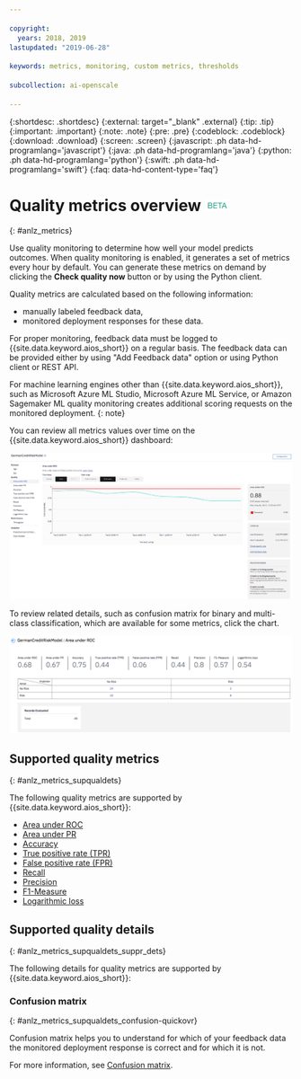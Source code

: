 ```yaml
---

copyright:
  years: 2018, 2019
lastupdated: "2019-06-28"

keywords: metrics, monitoring, custom metrics, thresholds

subcollection: ai-openscale

---
```


{:shortdesc: .shortdesc}
{:external: target="_blank" .external}
{:tip: .tip}
{:important: .important}
{:note: .note}
{:pre: .pre}
{:codeblock: .codeblock}
{:download: .download}
{:screen: .screen}
{:javascript: .ph data-hd-programlang='javascript'}
{:java: .ph data-hd-programlang='java'}
{:python: .ph data-hd-programlang='python'}
{:swift: .ph data-hd-programlang='swift'}
{:faq: data-hd-content-type='faq'}

# Quality metrics overview ![beta tag](images/beta.png)
{: #anlz_metrics}

Use quality monitoring to determine how well your model predicts outcomes. When quality monitoring is enabled, it generates a set of metrics every hour by default. You can generate these metrics on demand by clicking the **Check quality now** button or by using the Python client.

Quality metrics are calculated based on the following information:

- manually labeled feedback data,
- monitored deployment responses for these data.

For proper monitoring, feedback data must be logged to {{site.data.keyword.aios_short}} on a regular basis. The feedback data can be provided either by using "Add Feedback data" option or using Python client or REST API.

For machine learning engines other than {{site.data.keyword.aios_short}}, such as Microsoft Azure ML Studio, Microsoft Azure ML Service, or Amazon Sagemaker ML quality monitoring creates additional scoring requests on the monitored deployment.
{: note}

You can review all metrics values over time on the {{site.data.keyword.aios_short}} dashboard:

![quality metrics chart showing drift of area under ROC](images/quality_metrics_001.png)


To review related details, such as confusion matrix for binary and multi-class classification, which are available for some metrics, click the chart.

![detail table of quality metrics](images/quality_metrics_002.png)

## Supported quality metrics
{: #anlz_metrics_supqualdets}

The following quality metrics are supported by {{site.data.keyword.aios_short}}:

- [Area under ROC](https://test.cloud.ibm.com/docs/services/ai-openscale?topic=ai-openscale-quality_roc)
- [Area under PR](https://test.cloud.ibm.com/docs/services/ai-openscale?topic=ai-openscale-quality-area-pr)
- [Accuracy](https://test.cloud.ibm.com/docs/services/ai-openscale?topic=ai-openscale-accuracy-opener)
- [True positive rate (TPR)](https://test.cloud.ibm.com/docs/services/ai-openscale?topic=ai-openscale-quality_tpr)
- [False positive rate (FPR)](https://test.cloud.ibm.com/docs/services/ai-openscale?topic=ai-openscale-quality_fpr_false)
- [Recall](https://test.cloud.ibm.com/docs/services/ai-openscale?topic=ai-openscale-quality_recall)
- [Precision](https://test.cloud.ibm.com/docs/services/ai-openscale?topic=ai-openscale-quality_precision)
- [F1-Measure](https://test.cloud.ibm.com/docs/services/ai-openscale?topic=ai-openscale-quality_f1-measr)
- [Logarithmic loss](https://test.cloud.ibm.com/docs/services/ai-openscale?topic=ai-openscale-quality_log_loss)

## Supported quality details
{: #anlz_metrics_supqualdets_suppr_dets}

The following details for quality metrics are supported by {{site.data.keyword.aios_short}}:

### Confusion matrix
{: #anlz_metrics_supqualdets_confusion-quickovr}

Confusion matrix helps you to understand for which of your feedback data the monitored deployment response is correct and for which it is not.

For more information, see [Confusion matrix](/docs/services/ai-openscale?topic=ai-openscale-it-conf-mtx).